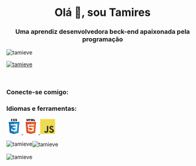 <h1 align="center">Olá 👋, sou Tamires</h1>
<h3 align="center">Uma aprendiz desenvolvedora beck-end apaixonada pela programação</h3>

<p align="left"> <img src="https://komarev.com/ghpvc/?username=tamieve&label=Profile%20views&color=0e75b6&style=flat" alt="tamieve" /> </p> <p align="left"

> <a href="https://github.com/ryo-ma/github-profile-trophy"><img src="https://github-profile-trophy.vercel.app/?username=tamieve" alt="tamieve" /></a> </p>

<p align="left"> <a href="https://twitter.com/" target="blank"><img src="https://img.shields.io/twitter/follow/?logo=twitter&style=for-the-badge" alt="" /></a> </p>

<h3 align="left">Conecte-se comigo:</h3>
<p align="left">
</p>

<h3 align="left">Idiomas e ferramentas:</h3>
<p align="left"> <a href="https://www.w3schools.com/css/" target="_blank" rel="noreferrer"> <img src="https://raw.githubusercontent.com/devicons/devicon/master/icons/css3/css3-original-wordmark.svg" alt="css3" width="40" height="40"/> </a> <a href="https://www.w3.org/html/" target="_blank" rel="noreferrer"> <img src="https://raw.githubusercontent.com/devicons/devicon/master/icons/html5/html5-original-wordmark.svg" alt="html5" width="40" height="40"/> </a> <a href="https://developer.mozilla.org/en-US/docs/Web/JavaScript" target="_blank" rel="noreferrer"> <img src="https://raw.githubusercontent.com/devicons/devicon/master/icons/javascript/javascript-original.svg" alt="javascript" width="40" height="40"/> </a> </p>

<p><img align="left" src="https://github-readme-stats.vercel.app/api/top-langs?username=tamieve&show_icons=true&locale=en&layout=compact" alt="tamieve" /></p>

<p> <img align="center" src="https://github-readme-stats.vercel.app/api?username=tamieve&show_icons=true&locale=en" alt="tamieve" /></p>

<p><img align="center" src="https://github-readme-streak-stats.herokuapp.com/?user=tamieve&" alt="tamieve" /></p>
